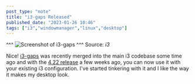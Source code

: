 ```yaml
---
post_type: "note" 
title: "i3-gaps Released"
published_date: "2023-01-26 10:46"
tags: ["i3","windowmanager","linux","desktop"]
---
```


^^^
![Screenshot of i3-gaps](https://i3wm.org/docs/gaps1920.png)
^^^ Source: *i3*

Nice! [i3-gaps](https://i3wm.org/docs/userguide.html#gaps) was recently merged into the main i3 codebase some  time ago and with the [4.22 release](https://github.com/i3/i3/blob/next/RELEASE-NOTES-4.22) a few weeks ago, you can now use it with your existing i3 configuration. I've started tinkering with it and I like the way it makes my desktop look. 